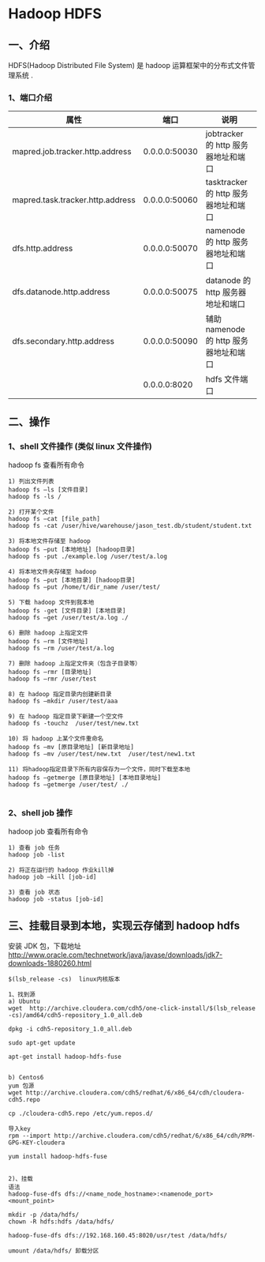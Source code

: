 # Hadoop HDFS

## 一、介绍

HDFS(Hadoop Distributed File System) 是 hadoop 运算框架中的分布式文件管理系统 .

### 1、端口介绍
| 属性 | 端口 | 说明 |
| ------ | ------------ | -----|
| mapred.job.tracker.http.address |  0.0.0.0:50030 | jobtracker 的 http 服务器地址和端口 |
| mapred.task.tracker.http.address |  0.0.0.0:50060 | tasktracker 的 http 服务器地址和端口 |
| dfs.http.address |  0.0.0.0:50070 | namenode 的 http 服务器地址和端口 |
| dfs.datanode.http.address |  0.0.0.0:50075 | datanode 的 http 服务器地址和端口 |
| dfs.secondary.http.address |  0.0.0.0:50090 | 辅助 namenode 的 http 服务器地址和端口 |
|  |  0.0.0.0:8020 | hdfs 文件端口 |

## 二、操作

### 1、shell 文件操作 (类似 linux 文件操作)
hadoop fs 查看所有命令

```
1) 列出文件列表
hadoop fs –ls [文件目录]
hadoop fs -ls /

2) 打开某个文件
hadoop fs –cat [file_path]
hadoop fs -cat /user/hive/warehouse/jason_test.db/student/student.txt

3) 将本地文件存储至 hadoop
hadoop fs –put [本地地址] [hadoop目录]
hadoop fs -put ./example.log /user/test/a.log

4) 将本地文件夹存储至 hadoop
hadoop fs –put [本地目录] [hadoop目录]
hadoop fs –put /home/t/dir_name /user/test/

5) 下载 hadoop 文件到我本地
hadoop fs -get [文件目录] [本地目录]
hadoop fs –get /user/test/a.log ./

6) 删除 hadoop 上指定文件
hadoop fs –rm [文件地址]
hadoop fs –rm /user/test/a.log

7) 删除 hadoop 上指定文件夹（包含子目录等）
hadoop fs –rmr [目录地址]
hadoop fs –rmr /user/test

8) 在 hadoop 指定目录内创建新目录
hadoop fs –mkdir /user/test/aaa

9) 在 hadoop 指定目录下新建一个空文件
hadoop fs -touchz  /user/test/new.txt

10) 将 hadoop 上某个文件重命名
hadoop fs –mv [原目录地址] [新目录地址]
hadoop fs –mv /user/test/new.txt  /user/test/new1.txt

11) 将hadoop指定目录下所有内容保存为一个文件，同时下载至本地
hadoop fs –getmerge [原目录地址] [本地目录地址]
hadoop fs –getmerge /user/test/ ./


```

### 2、shell job 操作
hadoop job 查看所有命令

```
1) 查看 job 任务
hadoop job -list

2) 将正在运行的 hadoop 作业kill掉
hadoop job –kill [job-id]

3) 查看 job 状态
hadoop job -status [job-id]
```

## 三、挂载目录到本地，实现云存储到 hadoop hdfs
安装 JDK 包，下载地址 http://www.oracle.com/technetwork/java/javase/downloads/jdk7-downloads-1880260.html

```
$(lsb_release -cs)  linux内核版本

1、找到源
a) Ubuntu
wget  http://archive.cloudera.com/cdh5/one-click-install/$(lsb_release -cs)/amd64/cdh5-repository_1.0_all.deb

dpkg -i cdh5-repository_1.0_all.deb

sudo apt-get update

apt-get install hadoop-hdfs-fuse


b) Centos6
yum 包源
wget http://archive.cloudera.com/cdh5/redhat/6/x86_64/cdh/cloudera-cdh5.repo

cp ./cloudera-cdh5.repo /etc/yum.repos.d/

导入key
rpm --import http://archive.cloudera.com/cdh5/redhat/6/x86_64/cdh/RPM-GPG-KEY-cloudera

yum install hadoop-hdfs-fuse


2)、挂载
语法
hadoop-fuse-dfs dfs://<name_node_hostname>:<namenode_port> <mount_point>

mkdir -p /data/hdfs/
chown -R hdfs:hdfs /data/hdfs/

hadoop-fuse-dfs dfs://192.168.160.45:8020/usr/test /data/hdfs/

umount /data/hdfs/ 卸载分区
```
